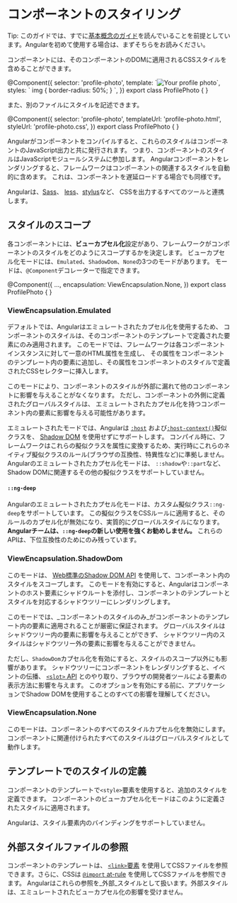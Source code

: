 # コンポーネントのスタイリング

Tip: このガイドでは、すでに[基本概念のガイド](essentials)を読んでいることを前提としています。Angularを初めて使用する場合は、まずそちらをお読みください。

コンポーネントには、そのコンポーネントのDOMに適用されるCSSスタイルを含めることができます。

<docs-code language="ts" highlight="[4]">
@Component({
  selector: 'profile-photo',
  template: `<img src="profile-photo.jpg" alt="Your profile photo">`,
  styles: ` img { border-radius: 50%; } `,
})
export class ProfilePhoto { }
</docs-code>

また、別のファイルにスタイルを記述できます。

<docs-code language="ts" highlight="[4]">
@Component({
  selector: 'profile-photo',
  templateUrl: 'profile-photo.html',
  styleUrl: 'profile-photo.css',
})
export class ProfilePhoto { }
</docs-code>

Angularがコンポーネントをコンパイルすると、これらのスタイルはコンポーネントのJavaScript出力と共に発行されます。
つまり、コンポーネントのスタイルはJavaScriptモジュールシステムに参加します。
Angularコンポーネントをレンダリングすると、フレームワークはコンポーネントの関連するスタイルを自動的に含めます。
これは、コンポーネントを遅延ロードする場合でも同様です。

Angularは、[Sass](https://sass-lang.com)、
[less](https://lesscss.org)、[stylus](https://stylus-lang.com)など、
CSSを出力するすべてのツールと連携します。

## スタイルのスコープ

各コンポーネントには、**ビューカプセル化**設定があり、フレームワークがコンポーネントのスタイルをどのようにスコープするかを決定します。
ビューカプセル化モードには、`Emulated`、`ShadowDom`、`None`の3つのモードがあります。
モードは、`@Component`デコレーターで指定できます。

<docs-code language="ts" highlight="[3]">
@Component({
  ...,
  encapsulation: ViewEncapsulation.None,
})
export class ProfilePhoto { }
</docs-code>

### ViewEncapsulation.Emulated

デフォルトでは、Angularはエミュレートされたカプセル化を使用するため、
コンポーネントのスタイルは、そのコンポーネントのテンプレートで定義された要素にのみ適用されます。
このモードでは、フレームワークは各コンポーネントインスタンスに対して一意のHTML属性を生成し、
その属性をコンポーネントのテンプレート内の要素に追加し、その属性をコンポーネントのスタイルで定義されたCSSセレクターに挿入します。

このモードにより、コンポーネントのスタイルが外部に漏れて他のコンポーネントに影響を与えることがなくなります。
ただし、コンポーネントの外側に定義されたグローバルスタイルは、
エミュレートされたカプセル化を持つコンポーネント内の要素に影響を与える可能性があります。

エミュレートされたモードでは、Angularは
[`:host`](https://developer.mozilla.org/docs/Web/CSS/:host)
および[`:host-context()`](https://developer.mozilla.org/docs/Web/CSS/:host-context)擬似
クラスを、
[Shadow DOM](https://developer.mozilla.org/docs/Web/Web_Components/Using_shadow_DOM)
を使用せずにサポートします。
コンパイル時に、フレームワークはこれらの擬似クラスを属性に変換するため、実行時にこれらのネイティブ擬似クラスのルール(ブラウザの互換性、特異性など)に準拠しません。
Angularのエミュレートされたカプセル化モードは、
`::shadow`や`::part`など、Shadow DOMに関連するその他の擬似クラスをサポートしていません。

#### `::ng-deep`

Angularのエミュレートされたカプセル化モードは、カスタム擬似クラス`::ng-deep`をサポートしています。
この擬似クラスをCSSルールに適用すると、そのルールのカプセル化が無効になり、実質的にグローバルスタイルになります。
**Angularチームは、`::ng-deep`の新しい使用を強くお勧めしません。**
これらのAPIは、下位互換性のためにのみ残っています。

### ViewEncapsulation.ShadowDom

このモードは、
[Web標準のShadow DOM API](https://developer.mozilla.org/docs/Web/Web_Components/Using_shadow_DOM)
を使用して、コンポーネント内のスタイルをスコープします。
このモードを有効にすると、Angularはコンポーネントのホスト要素にシャドウルートを添付し、コンポーネントのテンプレートとスタイルを対応するシャドウツリーにレンダリングします。

このモードでは、_コンポーネントのスタイルのみ_がコンポーネントのテンプレート内の要素に適用されることが厳密に保証されます。
グローバルスタイルはシャドウツリー内の要素に影響を与えることができず、
シャドウツリー内のスタイルはシャドウツリー外の要素に影響を与えることができません。

ただし、`ShadowDom`カプセル化を有効にすると、スタイルのスコープ以外にも影響があります。
シャドウツリーにコンポーネントをレンダリングすると、イベントの伝播、
[`<slot>` API](https://developer.mozilla.org/docs/Web/Web_Components/Using_templates_and_slots)
とのやり取り、ブラウザの開発者ツールによる要素の表示方法に影響を与えます。
このオプションを有効にする前に、アプリケーションでShadow DOMを使用することのすべての影響を理解してください。

### ViewEncapsulation.None

このモードは、コンポーネントのすべてのスタイルカプセル化を無効にします。
コンポーネントに関連付けられたすべてのスタイルはグローバルスタイルとして動作します。

## テンプレートでのスタイルの定義

コンポーネントのテンプレートで`<style>`要素を使用すると、追加のスタイルを定義できます。
コンポーネントのビューカプセル化モードはこのように定義されたスタイルに適用されます。

Angularは、スタイル要素内のバインディングをサポートしていません。

## 外部スタイルファイルの参照

コンポーネントのテンプレートは、
[`<link>`要素](https://developer.mozilla.org/docs/Web/HTML/Element/link)
を使用してCSSファイルを参照できます。さらに、CSSは
[ `@import` at-rule](https://developer.mozilla.org/docs/Web/CSS/@import)
を使用してCSSファイルを参照できます。
Angularはこれらの参照を_外部_スタイルとして扱います。外部スタイルは、エミュレートされたビューカプセル化の影響を受けません。
